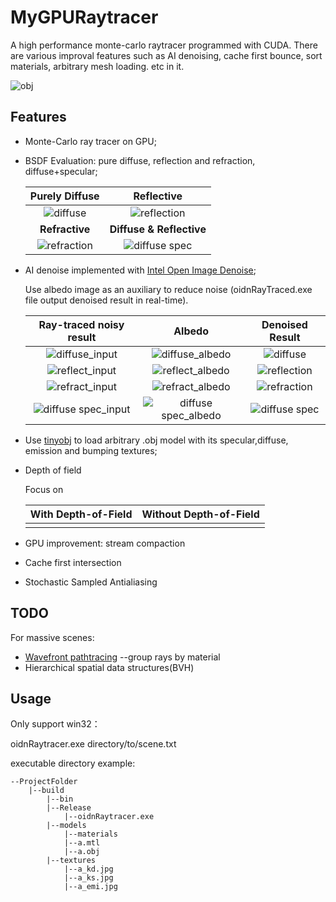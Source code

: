 # MyGPURaytracer
A high performance monte-carlo raytracer programmed with CUDA. There are various improval features such as AI denoising, cache first bounce, sort materials, arbitrary mesh loading. etc in it.  

![obj](https://user-images.githubusercontent.com/28896013/144418444-ea196f8b-9dda-4874-b55d-6a8c6a2a4b94.png)





## Features

* Monte-Carlo ray tracer on GPU;

* BSDF Evaluation: pure diffuse, reflection and refraction, diffuse+specular;

  |         Purely Diffuse         |                Reflective                |
  | :----------------------------: | :--------------------------------------: |
  | ![diffuse](https://user-images.githubusercontent.com/28896013/144418475-ad6a5ae4-2ad5-4b88-b5a9-a4f16257962e.png) |   ![reflection](https://user-images.githubusercontent.com/28896013/144418516-0c0c6ace-1a11-46d0-863b-e3eb9c7ef99a.png)   |
  |         **Refractive**         |         **Diffuse & Reflective**         |
  | ![refraction](https://user-images.githubusercontent.com/28896013/144418547-c75cf9f6-258a-4347-83fb-818fb905b548.png) | ![diffuse spec](https://user-images.githubusercontent.com/28896013/144418575-7dd252b9-bb65-4427-a88c-df29e9fa3bf1.png) |

  

* AI denoise implemented with [Intel Open Image Denoise](https://github.com/OpenImageDenoise/oidn);

  Use albedo image as an auxiliary to reduce noise (oidnRayTraced.exe file output denoised result in real-time). 

  |               Ray-traced noisy result                |                         Albedo                         |             Denoised Result              |
  | :--------------------------------------------------: | :----------------------------------------------------: | :--------------------------------------: |
  |         ![diffuse_input](https://user-images.githubusercontent.com/28896013/144418642-5f46a6db-1f4f-4f32-880f-f3f835cc6015.png)         |     ![diffuse_albedo ](https://user-images.githubusercontent.com/28896013/144418667-a5907ccb-3998-4b9b-8e29-31d97625051c.png)    |      ![diffuse](https://user-images.githubusercontent.com/28896013/144418692-8c2e7eec-97e2-4688-b5ea-c4df73bd4b98.png)     |
  |      ![reflect_input](https://user-images.githubusercontent.com/28896013/144418718-7cdf90e5-825c-442d-952e-30da065367c5.png)       |      ![reflect_albedo](https://user-images.githubusercontent.com/28896013/144418744-ab4b4cee-e029-4e67-ad06-4f2f0899b553.png)      |   ![reflection](https://user-images.githubusercontent.com/28896013/144419367-6fef6ab9-2bb8-4208-acb0-45ff8738aeaa.png)   |
  |      ![refract_input](https://user-images.githubusercontent.com/28896013/144419400-49bbb9a4-9f86-4174-8d47-6143260ee2cf.png)      |      ![refract_albedo](https://user-images.githubusercontent.com/28896013/144419424-522aafd1-d3be-4ef5-a744-3e5b22f25eaf.png)     |   ![refraction](https://user-images.githubusercontent.com/28896013/144418783-7cd5e33b-bf48-46d1-8702-471f33c845b4.png)   |
  | ![diffuse spec_input](https://user-images.githubusercontent.com/28896013/144418825-ed416553-28a0-4c54-80b6-9db4ddbddb5a.png) | ![diffuse spec_albedo](https://user-images.githubusercontent.com/28896013/144418856-afe83160-312a-40e4-be0a-3c2d41043cfa.png) | ![diffuse spec](https://user-images.githubusercontent.com/28896013/144418867-7814ddd8-9c15-4fb8-869b-9497a8227f62.png) |

  

* Use [tinyobj](https://github.com/syoyo/tinyobjloader) to load arbitrary .obj model with its specular,diffuse, emission and bumping textures;

* Depth of field

  Focus on

  | With Depth-of-Field | Without Depth-of-Field |
  | :-----------------: | :--------------------: |
  |                     |                        |

  

* GPU improvement: stream compaction

* Cache first intersection

* Stochastic Sampled Antialiasing

## TODO

For massive scenes:

* [Wavefront pathtracing](https://research.nvidia.com/publication/megakernels-considered-harmful-wavefront-path-tracing-gpus) --group rays by material
* Hierarchical spatial data structures(BVH)

## Usage

Only support win32：

oidnRaytracer.exe directory/to/scene.txt

executable directory example:

```
--ProjectFolder
	|--build
	    |--bin
		|--Release
		    |--oidnRaytracer.exe
		|--models
		    |--materials
			|--a.mtl
		    |--a.obj 
		|--textures
		    |--a_kd.jpg
		    |--a_ks.jpg
		    |--a_emi.jpg
```

